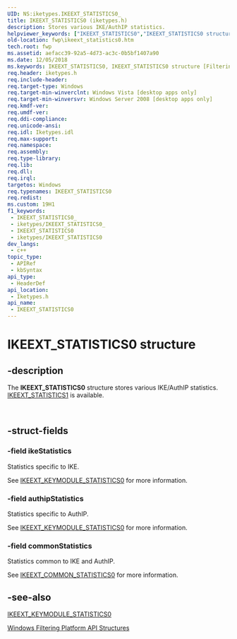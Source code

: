 ```yaml
---
UID: NS:iketypes.IKEEXT_STATISTICS0_
title: IKEEXT_STATISTICS0 (iketypes.h)
description: Stores various IKE/AuthIP statistics.
helpviewer_keywords: ["IKEEXT_STATISTICS0","IKEEXT_STATISTICS0 structure [Filtering]","fwp.ikeext_statistics0","iketypes/IKEEXT_STATISTICS0"]
old-location: fwp\ikeext_statistics0.htm
tech.root: fwp
ms.assetid: aefacc39-92a5-4d73-ac3c-0b5bf1407a90
ms.date: 12/05/2018
ms.keywords: IKEEXT_STATISTICS0, IKEEXT_STATISTICS0 structure [Filtering], fwp.ikeext_statistics0, iketypes/IKEEXT_STATISTICS0
req.header: iketypes.h
req.include-header: 
req.target-type: Windows
req.target-min-winverclnt: Windows Vista [desktop apps only]
req.target-min-winversvr: Windows Server 2008 [desktop apps only]
req.kmdf-ver: 
req.umdf-ver: 
req.ddi-compliance: 
req.unicode-ansi: 
req.idl: Iketypes.idl
req.max-support: 
req.namespace: 
req.assembly: 
req.type-library: 
req.lib: 
req.dll: 
req.irql: 
targetos: Windows
req.typenames: IKEEXT_STATISTICS0
req.redist: 
ms.custom: 19H1
f1_keywords:
 - IKEEXT_STATISTICS0_
 - iketypes/IKEEXT_STATISTICS0_
 - IKEEXT_STATISTICS0
 - iketypes/IKEEXT_STATISTICS0
dev_langs:
 - c++
topic_type:
 - APIRef
 - kbSyntax
api_type:
 - HeaderDef
api_location:
 - Iketypes.h
api_name:
 - IKEEXT_STATISTICS0
---
```


# IKEEXT_STATISTICS0 structure


## -description

The <b>IKEEXT_STATISTICS0</b> structure stores various IKE/AuthIP statistics.
[IKEEXT_STATISTICS1](https://docs.microsoft.com/windows/desktop/api/iketypes/ns-iketypes-ikeext_statistics1) is available.</div><div> </div>

## -struct-fields

### -field ikeStatistics

Statistics specific to IKE.

See [IKEEXT_KEYMODULE_STATISTICS0](https://docs.microsoft.com/windows/desktop/api/iketypes/ns-iketypes-ikeext_keymodule_statistics0) for more information.

### -field authipStatistics

Statistics specific to AuthIP.

See [IKEEXT_KEYMODULE_STATISTICS0](https://docs.microsoft.com/windows/desktop/api/iketypes/ns-iketypes-ikeext_keymodule_statistics0) for more information.

### -field commonStatistics

Statistics common to IKE and AuthIP.

See [IKEEXT_COMMON_STATISTICS0](https://docs.microsoft.com/windows/desktop/api/iketypes/ns-iketypes-ikeext_common_statistics0) for more information.

## -see-also

[IKEEXT_KEYMODULE_STATISTICS0](https://docs.microsoft.com/windows/desktop/api/iketypes/ns-iketypes-ikeext_keymodule_statistics0)



<a href="https://docs.microsoft.com/windows/desktop/FWP/fwp-structs">Windows Filtering Platform  API Structures</a>

